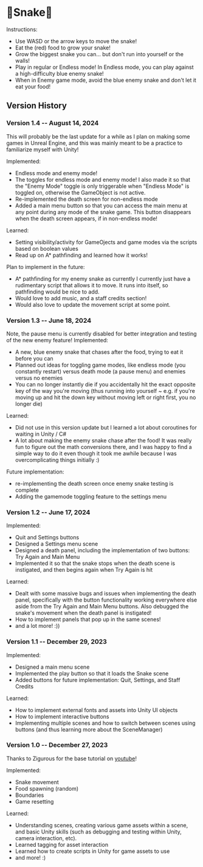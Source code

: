 # 🐍**Snake**🐍

Instructions:
- Use WASD or the arrow keys to move the snake!
- Eat the (red) food to grow your snake!
- Grow the biggest snake you can... but don't run into yourself or the walls!
- Play in regular or Endless mode! In Endless mode, you can play against a high-difficulty blue enemy snake!
- When in Enemy game mode, avoid the blue enemy snake and don't let it eat your food! 

## Version History
### **Version 1.4 -- August 14, 2024**
This will probably be the last update for a while as I plan on making some games in Unreal Engine, and this was mainly meant to be a practice to familiarize myself with Unity! 

Implemented:
- Endless mode and enemy mode!
- The toggles for endless mode and enemy mode! I also made it so that the "Enemy Mode" toggle is only triggerable when "Endless Mode" is toggled on, otherwise the GameObject is not active. 
- Re-implemented the death screen for non-endless mode
- Added a main menu button so that you can access the main menu at any point during any mode of the snake game. This button disappears when the death screen appears, if in non-endless mode! 

Learned:
- Setting visibility/activity for GameOjects and game modes via the scripts based on boolean values
- Read up on A* pathfinding and learned how it works!

Plan to implement in the future:
- A* pathfinding for my enemy snake as currently I currently just have a rudimentary script that allows it to move. It runs into itself, so pathfinding would be nice to add.
- Would love to add music, and a staff credits section!
- Would also love to update the movement script at some point.

### **Version 1.3 -- June 18, 2024**
Note, the pause menu is currently disabled for better integration and testing of the new enemy feature!
Implemented:
- A new, blue enemy snake that chases after the food, trying to eat it before you can
- Planned out ideas for toggling game modes, like endless mode (you constantly restart) versus death mode (a pause menu) and enemies versus no enemies
- You can no longer instantly die if you accidentally hit the exact opposite key of the way you're moving (thus running into yourself ~ e.g. if you're moving up and hit the down key without moving left or right first, you no longer die)

Learned:
- Did not use in this version update but I learned a lot about coroutines for waiting in Unity / C#
- A lot about making the enemy snake chase after the food! It was really fun to figure out the math conversions there, and I was happy to find a simple way to do it even though it took me awhile because I was overcomplicating things initially :)

Future implementation:
- re-implementing the death screen once enemy snake testing is complete
- Adding the gamemode toggling feature to the settings menu 

### **Version 1.2 -- June 17, 2024**
Implemented:
- Quit and Settings buttons
- Designed a Settings menu scene
- Designed a death panel, including the implementation of two buttons: Try Again and Main Menu
- Implemented it so that the snake stops when the death scene is instigated, and then begins again when Try Again is hit

Learned:
- Dealt with some massive bugs and issues when implementing the death panel, specifically with the button functionality working everywhere else aside from the Try Again and Main Menu buttons. Also debugged the snake's movement when the death panel is instigated!
- How to implement panels that pop up in the same scenes!
- and a lot more! :)) 

### **Version 1.1 -- December 29, 2023**
Implemented:
- Designed a main menu scene 
- Implemented the play button so that it loads the Snake scene
- Added buttons for future implementation: Quit, Settings, and Staff Credits

Learned:
- How to implement external fonts and assets into Unity UI objects
- How to implement interactive buttons
- Implementing multiple scenes and how to switch between scenes using buttons (and thus learning more about the SceneManager)

### **Version 1.0 -- December 27, 2023**
Thanks to Zigurous for the base tutorial on [youtube](https://www.youtube.com/watch?v=U8gUnpeaMbQ&ab_channel=Zigurous)! 

Implemented:
- Snake movement
- Food spawning (random)
- Boundaries
- Game resetting  

Learned: 
- Understanding scenes, creating various game assets within a scene, and basic Unity skills (such as debugging and testing within Unity, camera interaction, etc).
- Learned tagging for asset interaction
- Learned how to create scripts in Unity for game assets to use
- and more! :) 
